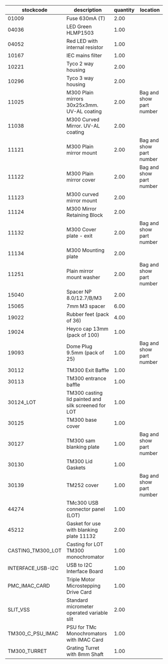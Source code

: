 |stockcode|description|quantity|location|
|---------|-----------|--------|--------|
|01009|Fuse 630mA (T)|2.00||
|04036|LED Green HLMP1503|1.00||
|04052|Red LED with internal resistor|1.00||
|10167|IEC mains filter|1.00||
|10221|Tyco 2 way housing|2.00||
|10296|Tyco 3 way housing|2.00||
|11025|M300 Plain mirrors 30x25x3mm.  UV-AL coating|2.00|Bag and show part number|
|11038|M300 Curved Mirror.  UV-AL coating|2.00||
|11121|M300 Plain mirror mount|2.00|Bag and show part number|
|11122|M300 Plain mirror cover|2.00|Bag and show part number|
|11123|M300 curved mirror mount|2.00||
|11124|M300 Mirror Retaining Block|2.00||
|11132|M300 Cover plate - exit|2.00|Bag and show part number|
|11134|M300 Mounting plate|2.00||
|11251|Plain mirror mount washer|2.00|Bag and show part number|
|15040|Spacer NP 8.0/12.7/B/M3|2.00||
|15065|7mm M3 spacer|6.00||
|19022|Rubber feet (pack of 36)|4.00||
|19024|Heyco cap 13mm (pack of 100)|1.00||
|19093|Dome Plug 9.5mm (pack of 25)|1.00|Bag and show part number|
|30112|TM300 Exit Baffle|1.00||
|30113|TM300 entrance baffle|1.00||
|30124_LOT|TM300 casting lid painted and silk screened for LOT|1.00||
|30125|TM300 base cover|1.00||
|30127|TM300 sam blanking plate|1.00|Bag and show part number|
|30130|TM300 Lid Gaskets|1.00||
|30139|TM252 cover|1.00|Bag and show part number|
|44274|TMc300 USB connector panel (LOT)|1.00||
|45212|Gasket for use with blanking plate 11132|2.00||
|CASTING_TM300_LOT|Casting for LOT TM300 monochromator|1.00||
|INTERFACE_USB-I2C|USB to I2C Interface Board|1.00||
|PMC_IMAC_CARD|Triple Motor Microstepping Drive Card|1.00||
|SLIT_VSS|Standard micrometer operated variable slit|2.00||
|TM300_C_PSU_IMAC|PSU for TMc Monochromators with IMAC Card|1.00||
|TM300_TURRET|Grating Turret with 8mm Shaft|1.00||
